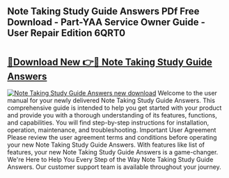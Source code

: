 ## Note Taking Study Guide Answers PDf Free Download - Part-YAA Service Owner Guide - User Repair Edition 6QRT0

# <h2><a href="http://bc64341.oget.top/?id=Note+Taking+Study+Guide+Answers">🔗Download New 👉🔴 Note Taking Study Guide Answers</a></h2>

[![Note Taking Study Guide Answers new download](https://i.imgur.com/5g1atiW.png)](http://bc64341.oget.top/?id=Note+Taking+Study+Guide+Answers)
Welcome to the user manual for your newly delivered Note Taking Study Guide Answers. This comprehensive guide is intended to help you get started with your product and provide you with a thorough understanding of its features, functions, and capabilities. You will find step-by-step instructions for installation, operation, maintenance, and troubleshooting. Important User Agreement Please review the user agreement terms and conditions before operating your new Note Taking Study Guide Answers. With features like list of features, your new Note Taking Study Guide Answers is a game-changer. We're Here to Help You Every Step of the Way Note Taking Study Guide Answers. Our customer support team is available throughout your journey.

